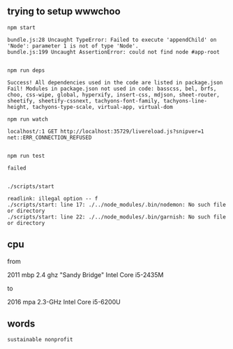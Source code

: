 ## trying to setup wwwchoo

```
npm start

bundle.js:28 Uncaught TypeError: Failed to execute 'appendChild' on 'Node': parameter 1 is not of type 'Node'.
bundle.js:199 Uncaught AssertionError: could not find node #app-root


npm run deps

Success! All dependencies used in the code are listed in package.json
Fail! Modules in package.json not used in code: basscss, bel, brfs, choo, css-wipe, global, hyperxify, insert-css, mdjson, sheet-router, sheetify, sheetify-cssnext, tachyons-font-family, tachyons-line-height, tachyons-type-scale, virtual-app, virtual-dom

npm run watch

localhost/:1 GET http://localhost:35729/livereload.js?snipver=1 net::ERR_CONNECTION_REFUSED


npm run test

failed


./scripts/start

readlink: illegal option -- f
./scripts/start: line 17: ./../node_modules/.bin/nodemon: No such file or directory
./scripts/start: line 22: ./../node_modules/.bin/garnish: No such file or directory
```

## cpu

from

2011 mbp
2.4 ghz "Sandy Bridge" Intel Core i5-2435M

to

2016 mpa
2.3-GHz Intel Core i5-6200U



## words

`sustainable nonprofit`
